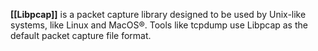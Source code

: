 **[[Libpcap]]** is a packet capture library designed to be used by Unix-like systems, like Linux and MacOS®. Tools like tcpdump use Libpcap as the default packet capture file format. 